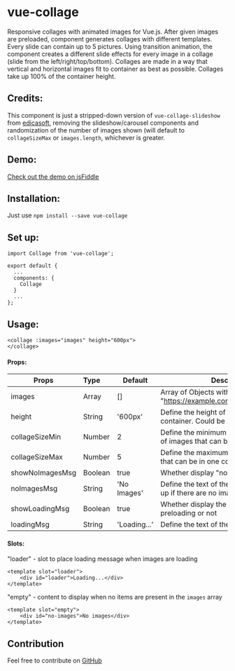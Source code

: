 # vue-collage
Responsive collages with animated images for Vue.js.
After given images are preloaded, component generates collages with different templates.
Every slide can contain up to 5 pictures.
Using transition animation, the component creates a different slide effects for every image in a collage (slide from the left/right/top/bottom).
Collages are made in a way that vertical and horizontal images fit to container as best as possible.
Collages take up 100% of the container height.

## Credits:
This component is just a stripped-down version of `vue-collage-slideshow` from [edicasoft](https://github.com/edicasoft/vue-collage-slideshow), removing the slideshow/carousel components and randomization of the number of images shown (will default to `collageSizeMax` or `images.length`, whichever is greater.

## Demo:
[Check out the demo on jsFiddle](https://jsfiddle.net/wuori/noty8215/9/show)

## Installation:
Just use `npm install --save vue-collage`

## Set up:
```
import Collage from 'vue-collage';

export default {
  ...
  components: {
    Collage
  }
  ...
};
```

## Usage:
```
<collage :images="images" height="600px">
</collage>
```
#### Props:

| Props               | Type      | Default                                         | Description  |
| --------------------|:----------| ------------------------------------------------|--------------|
| images              | Array     | []                                              | Array of Objects with a structure: {image: "https://example.com/images/picture.jpg"} |
| height              | String    | '600px'                                         | Define the height of the slideshow container. Could be 100% etc  |
| collageSizeMin      | Number    |  2                                              | Define the minimum collage size (number of images that can be in one collage) |
| collageSizeMax      | Number    |  5                                              | Define the maximum number of images that can be in one collage |
| showNoImagesMsg     | Boolean   | true                                            | Whether display "no images" text or not |
| noImagesMsg         | String    | 'No Images'                                     | Define the text of the message that shows up if there are no images |
| showLoadingMsg      | Boolean   | true                                            | Whether display the loader for images preloading or not |
| loadingMsg          | String    | 'Loading...'                                    | Define the text of the preloader message |

#### Slots:

"loader" - slot to place loading message when images are loading

```
<template slot="loader">
    <div id="loader">Loading...</div>
</template>
```
"empty" - content to display when no items are present in the `images` array

```
<template slot="empty">
    <div id="no-images">No images</div>
</template>
```

## Contribution
Feel free to contribute on [GitHub](https://github.com/wuori/vue-collage)
